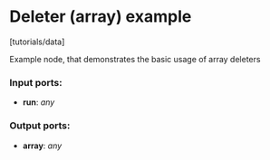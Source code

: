 # Deleter (array) example

[tutorials/data]

Example node, that demonstrates the basic usage of array deleters

### Input ports:

* __run__: _any_



### Output ports:

* __array__: _any_



